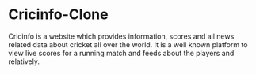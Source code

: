 # Cricinfo-Clone
Cricinfo  is a website which provides information, scores and all news related data about cricket all over the world. It is a well known platform to view live scores for a running match and feeds about the players and relatively.

